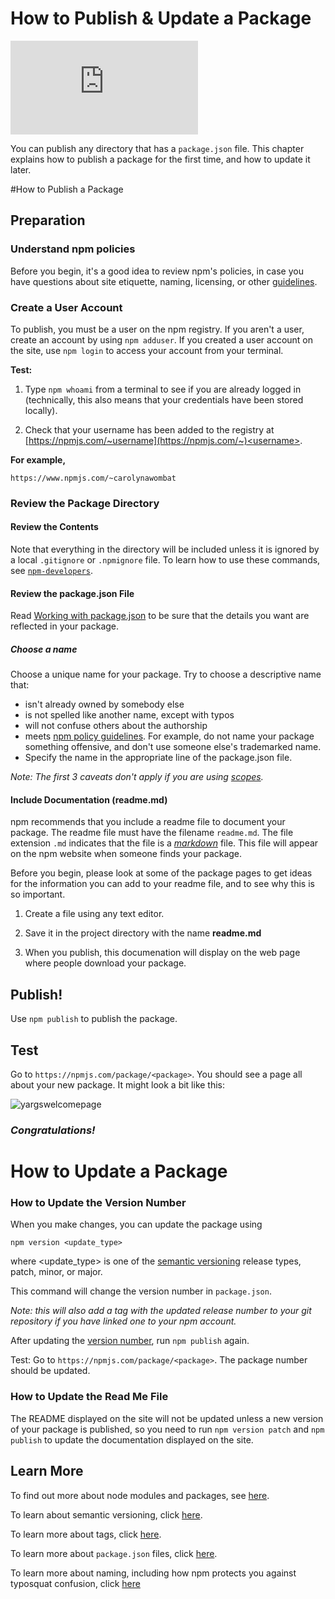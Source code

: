 <!--
title: 12 - How to publish & update a package
featured: true
-->

# How to Publish & Update a Package

<iframe src="https://www.youtube.com/embed/BkotrAFtBM0" frameborder="0" allowfullscreen></iframe>

You can publish any directory that has a `package.json` file. This chapter explains how to publish a package for the first time, and how to update it later. 


#How to Publish a Package

## Preparation

### Understand npm policies

Before you begin, it's a good idea to review npm's policies, in case you have questions about site etiquette, naming, licensing, or other [guidelines](https://www.npmjs.com/policies). 

### Create a User Account

To publish, you must be a user on the npm registry. If you aren't a user, create an account by using  `npm adduser`. If you created a user account on the site, use `npm login` to access your account from your terminal. 

**Test:**
 
1. Type `npm whoami` from a terminal to see if you are already logged in (technically, this also means that your credentials have been stored locally). 

2. Check that your username has been added to the registry at [https://npmjs.com/~username](https://npmjs.com/~)<username>.

**For example,** 

`https://www.npmjs.com/~carolynawombat`

### Review the Package Directory 

#### Review the Contents

Note that everything in the directory will be included unless it is ignored by a local `.gitignore` or `.npmignore` file. To learn how to use these commands, see [`npm-developers`](/misc/developers).

#### Review the package.json File

Read [Working with package.json](https://docs.npmjs.com/getting-started/using-a-package.json) to be sure that the details you want are reflected in your package.

##### Choose a name

Choose a unique name for your package. Try to choose a descriptive name that:

*  isn't already owned by somebody else
*  is not spelled like another name, except with typos
*  will not confuse others about the authorship
*  meets [npm policy guidelines](https://www.npmjs.com/policies). For example, do not name your package something offensive, and don't use someone else's trademarked name. 
*  Specify the name in the appropriate line of the package.json file. 

*Note: The first 3 caveats don't apply if you are using [scopes](https://docs.npmjs.com/cli/version).*

#### Include Documentation (readme.md)

npm recommends that you include a readme file to document your package. The readme file must have the filename `readme.md`.  The file extension `.md` indicates that the file is a [*markdown*](https://guides.github.com/features/mastering-markdown/#what) file. This file will appear on the npm website when someone finds your package. 

Before you begin, please look at some of the package pages to get ideas for the information you can add to your readme file, and to see why this is so important. 

1. Create a file using any text editor. 
 
2. Save it in the project directory with the name **readme.md** 

3. When you publish, this documenation will display on the web page where people download your package. 

## Publish! 

Use `npm publish` to publish the package.

## Test  

Go to `https://npmjs.com/package/<package>`. You should see a page all about your new package. It might look a bit like this: 

![yargswelcomepage](/images/yargs-example-readme.png) 

### *Congratulations!*

# How to Update a Package

### How to Update the Version Number 

When you make changes, you can update the package using 

`npm version <update_type>`

where <update_type> is one of the [semantic versioning](https://docs.npmjs.com/getting-started/semantic-versioning) release types, patch, minor, or major. 

This command will change the version number in `package.json`. 

*Note: this will also add a tag with the updated release number to your git repository if you have linked one to your npm account.*

After updating the [version number](https://docs.npmjs.com/cli/version), run `npm publish` again.

Test: Go to `https://npmjs.com/package/<package>`. The package number should be updated.

### How to Update the Read Me File 

The README displayed on the site will not be updated unless a new version of your package is published, so you need to run `npm version patch` and `npm publish` to update the documentation displayed on the site. 

## Learn More

To find out more about node modules and packages, see [here](https://docs.npmjs.com/getting-started/packages).

To learn about semantic versioning, click [here](https://docs.npmjs.com/getting-started/semantic-versioning). 

To learn more about tags, click [here](https://docs.npmjs.com/getting-started/using-tags).

To learn more about `package.json` files, click [here](https://docs.npmjs.com/getting-started/using-a-package.json). 

To learn more about naming, including how npm protects you against typosquat confusion, click [here](https://gist.github.com/ashleygwilliams/e466c1e9fd3be42545da511239edd554)